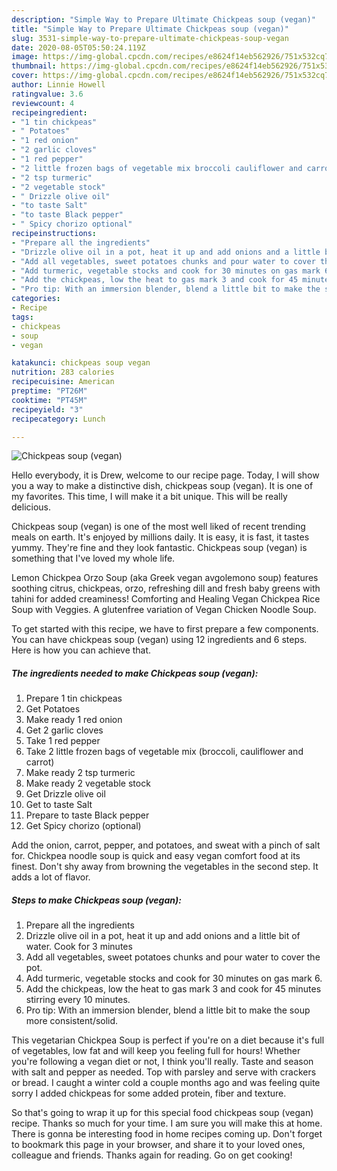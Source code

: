 ```yaml
---
description: "Simple Way to Prepare Ultimate Chickpeas soup (vegan)"
title: "Simple Way to Prepare Ultimate Chickpeas soup (vegan)"
slug: 3531-simple-way-to-prepare-ultimate-chickpeas-soup-vegan
date: 2020-08-05T05:50:24.119Z
image: https://img-global.cpcdn.com/recipes/e8624f14eb562926/751x532cq70/chickpeas-soup-vegan-recipe-main-photo.jpg
thumbnail: https://img-global.cpcdn.com/recipes/e8624f14eb562926/751x532cq70/chickpeas-soup-vegan-recipe-main-photo.jpg
cover: https://img-global.cpcdn.com/recipes/e8624f14eb562926/751x532cq70/chickpeas-soup-vegan-recipe-main-photo.jpg
author: Linnie Howell
ratingvalue: 3.6
reviewcount: 4
recipeingredient:
- "1 tin chickpeas"
- " Potatoes"
- "1 red onion"
- "2 garlic cloves"
- "1 red pepper"
- "2 little frozen bags of vegetable mix broccoli cauliflower and carrot"
- "2 tsp turmeric"
- "2 vegetable stock"
- " Drizzle olive oil"
- "to taste Salt"
- "to taste Black pepper"
- " Spicy chorizo optional"
recipeinstructions:
- "Prepare all the ingredients"
- "Drizzle olive oil in a pot, heat it up and add onions and a little bit of water. Cook for 3 minutes"
- "Add all vegetables, sweet potatoes chunks and pour water to cover the pot."
- "Add turmeric, vegetable stocks and cook for 30 minutes on gas mark 6."
- "Add the chickpeas, low the heat to gas mark 3 and cook for 45 minutes stirring every 10 minutes."
- "Pro tip: With an immersion blender, blend a little bit to make the soup more consistent/solid."
categories:
- Recipe
tags:
- chickpeas
- soup
- vegan

katakunci: chickpeas soup vegan 
nutrition: 283 calories
recipecuisine: American
preptime: "PT26M"
cooktime: "PT45M"
recipeyield: "3"
recipecategory: Lunch

---
```



![Chickpeas soup (vegan)](https://img-global.cpcdn.com/recipes/e8624f14eb562926/751x532cq70/chickpeas-soup-vegan-recipe-main-photo.jpg)

Hello everybody, it is Drew, welcome to our recipe page. Today, I will show you a way to make a distinctive dish, chickpeas soup (vegan). It is one of my favorites. This time, I will make it a bit unique. This will be really delicious.

Chickpeas soup (vegan) is one of the most well liked of recent trending meals on earth. It's enjoyed by millions daily. It is easy, it is fast, it tastes yummy. They're fine and they look fantastic. Chickpeas soup (vegan) is something that I've loved my whole life.

Lemon Chickpea Orzo Soup (aka Greek vegan avgolemono soup) features soothing citrus, chickpeas, orzo, refreshing dill and fresh baby greens with tahini for added creaminess! Comforting and Healing Vegan Chickpea Rice Soup with Veggies. A glutenfree variation of Vegan Chicken Noodle Soup.


To get started with this recipe, we have to first prepare a few components. You can have chickpeas soup (vegan) using 12 ingredients and 6 steps. Here is how you can achieve that.

<!--inarticleads1-->

##### The ingredients needed to make Chickpeas soup (vegan):

1. Prepare 1 tin chickpeas
1. Get  Potatoes
1. Make ready 1 red onion
1. Get 2 garlic cloves
1. Take 1 red pepper
1. Take 2 little frozen bags of vegetable mix (broccoli, cauliflower and carrot)
1. Make ready 2 tsp turmeric
1. Make ready 2 vegetable stock
1. Get  Drizzle olive oil
1. Get to taste Salt
1. Prepare to taste Black pepper
1. Get  Spicy chorizo (optional)


Add the onion, carrot, pepper, and potatoes, and sweat with a pinch of salt for. Chickpea noodle soup is quick and easy vegan comfort food at its finest. Don&#39;t shy away from browning the vegetables in the second step. It adds a lot of flavor. 

<!--inarticleads2-->

##### Steps to make Chickpeas soup (vegan):

1. Prepare all the ingredients
1. Drizzle olive oil in a pot, heat it up and add onions and a little bit of water. Cook for 3 minutes
1. Add all vegetables, sweet potatoes chunks and pour water to cover the pot.
1. Add turmeric, vegetable stocks and cook for 30 minutes on gas mark 6.
1. Add the chickpeas, low the heat to gas mark 3 and cook for 45 minutes stirring every 10 minutes.
1. Pro tip: With an immersion blender, blend a little bit to make the soup more consistent/solid.


This vegetarian Chickpea Soup is perfect if you&#39;re on a diet because it&#39;s full of vegetables, low fat and will keep you feeling full for hours! Whether you&#39;re following a vegan diet or not, I think you&#39;ll really. Taste and season with salt and pepper as needed. Top with parsley and serve with crackers or bread. I caught a winter cold a couple months ago and was feeling quite sorry I added chickpeas for some added protein, fiber and texture. 

So that's going to wrap it up for this special food chickpeas soup (vegan) recipe. Thanks so much for your time. I am sure you will make this at home. There is gonna be interesting food in home recipes coming up. Don't forget to bookmark this page in your browser, and share it to your loved ones, colleague and friends. Thanks again for reading. Go on get cooking!
